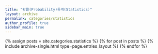 ```yaml
---
title: "확률(Probability)통계(Statistics)"
layout: archive
permalink: categories/statistics
author_profile: true
sidebar_main: true
---
```



{% assign posts = site.categories.statistics %}
{% for post in posts %} {% include archive-single.html type=page.entries_layout %} {% endfor %}
